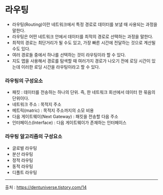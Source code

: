 # 라우팅
- 라우팅(Routing)이란 네트워크에서 특정 경로로 데이터를 보낼 때 사용되는 과정을 말한다.
- 라우팅은 어떤 네트워크 안에서 데이터를 최적의 경로로 선택하는 과정을 말한다.
- 최적의 경로는 최단거리가 될 수도 있고, 가장 빠른 시간에 전달하는 것으로 계산될 수도 있다.
- 여러 경로들 중에서 하나를 선택하는 것이 라우팅이라 할 수 있다.
- 지도 앱을  사용해서 경로를 탐색할 때 여러가지 경로가 나오기 전에 로딩 시간이 있는데 이러한 로딩 시간을 라우팅이라고 할 수 있다.

### 라우팅의 구성요소
- 패킷 : 데이터를 전송하는 하나의 단위. 즉, 한 네트워크 회선에서 데이터 한 묶음의 단위이다.
- 네트워크 주소 : 목적지 주소
- 메트릭(matric) : 목적지 주소까지의 소모 비용
- 다음 게이트웨이(Next Gateway) : 패킷을 전송할 다음 주소
- 인터페이스(Interface) : 다음 게이트웨이가 존재하는 인터페이스

### 라우팅 알고리즘의 구성요소
- 글로벌 라우팅
- 분산 라우팅
- 정적 라우팅
- 동적 라우팅
- 디폴트 라우팅

***
출처 : https://dentuniverse.tistory.com/14
